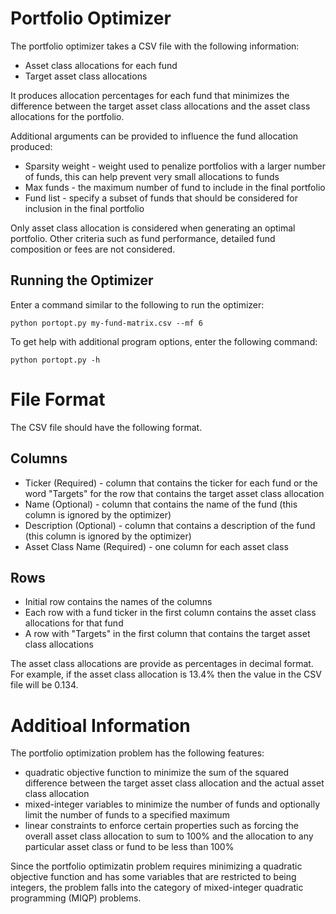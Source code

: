 # Portfolio Optimizer
The portfolio optimizer takes a CSV file with the following information:
* Asset class allocations for each fund
* Target asset class allocations

It produces allocation percentages for each fund that minimizes the difference
between the target asset class allocations and the asset class allocations for
the portfolio.

Additional arguments can be provided to influence the fund allocation produced:
* Sparsity weight - weight used to penalize portfolios with a larger number
  of funds, this can help prevent very small allocations to funds
* Max funds - the maximum number of fund to include in the final portfolio
* Fund list - specify a subset of funds that should be considered for
  inclusion in the final portfolio

Only asset class allocation is considered when generating an optimal portfolio.
Other criteria such as fund performance, detailed fund composition or fees are 
not considered.

## Running the Optimizer
Enter a command similar to the following to run the optimizer:
```
python portopt.py my-fund-matrix.csv --mf 6
```
To get help with additional program options, enter the following command:
```
python portopt.py -h
```

# File Format
The CSV file should have the following format.
## Columns
* Ticker (Required) - column that contains the ticker for each fund or the word
  "Targets" for the row that contains the target asset class allocation
* Name (Optional) - column that contains the name of the fund (this column is
  ignored by the optimizer)
* Description (Optional) - column that contains a description of the fund (this
  column is ignored by the optimizer)
* Asset Class Name (Required) - one column for each asset class

## Rows
* Initial row contains the names of the columns
* Each row with a fund ticker in the first column contains the asset class
  allocations for that fund
* A row with "Targets" in the first column that contains the target asset
  class allocations

The asset class allocations are provide as percentages in decimal format.  For
example, if the asset class allocation is 13.4% then the value in the CSV file
will be 0.134.

# Additioal Information
The portfolio optimization problem has the following features:
* quadratic objective function to minimize the sum of the squared difference
between the target asset class allocation and the actual asset class allocation
* mixed-integer variables to minimize the number of funds and optionally limit
the number of funds to a specified maximum
* linear constraints to enforce certain properties such as forcing the overall
asset class allocation to sum to 100% and the allocation to any particular asset
class or fund to be less than 100%

Since the portfolio optimizatin problem requires minimizing a quadratic
objective function and has some variables that are restricted to being integers,
the problem falls into the category of mixed-integer quadratic programming
(MIQP) problems.
